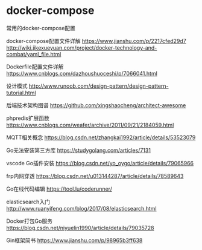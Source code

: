 # docker-compose
常用的docker-compose配置

docker-compose配置文件详解
https://www.jianshu.com/p/2217cfed29d7
http://wiki.jikexueyuan.com/project/docker-technology-and-combat/yaml_file.html

Dockerfile配置文件详解
https://www.cnblogs.com/dazhoushuoceshi/p/7066041.html

设计模式
http://www.runoob.com/design-pattern/design-pattern-tutorial.html

后端技术架构图谱
https://github.com/xingshaocheng/architect-awesome

phpredis扩展函数
https://www.cnblogs.com/weafer/archive/2011/09/21/2184059.html

MQTT相关概念
https://blog.csdn.net/zhangkai1992/article/details/53523079

Go无法安装第三方库
https://studygolang.com/articles/7131

vscode Go插件安装
https://blog.csdn.net/yo_oygo/article/details/79065966

frp内网穿透
https://blog.csdn.net/u013144287/article/details/78589643

Go在线代码编辑
https://tool.lu/coderunner/

elasticsearch入门
http://www.ruanyifeng.com/blog/2017/08/elasticsearch.html

Docker打包Go服务
https://blog.csdn.net/niyuelin1990/article/details/79035728

Gin框架简书
https://www.jianshu.com/p/98965b3ff638
